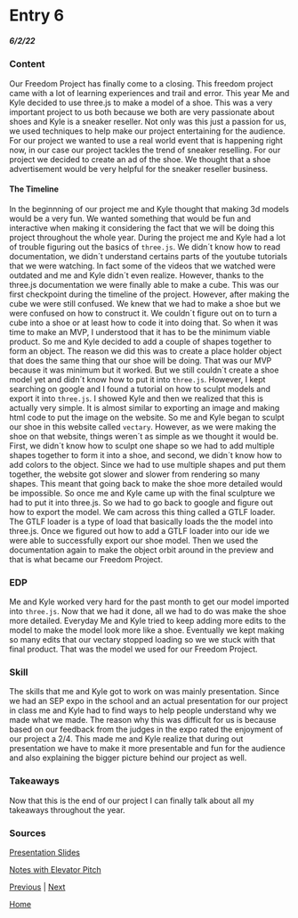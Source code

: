 # Entry 6
##### 6/2/22

### Content
Our Freedom Project has finally come to a closing. This freedom project came with a lot of learning experiences and trail and error. This year Me and Kyle 
decided to use three.js to make a model of a shoe. This was a very important project to us both because we both are very passionate about shoes and Kyle is a
sneaker reseller. Not only was this just a passion for us, we used techniques to help make our project entertaining for the audience. For our project we wanted to 
use a real world event that is happening right now, in our case our project tackles the trend of sneaker reselling. For our project we decided to create an ad of the shoe.
We thought that a shoe advertisement would be very helpful for the sneaker reseller business. 

#### The Timeline
In the beginnning of our project me and Kyle thought that making 3d models would be a very fun. We wanted something that would be fun and interactive when making it considering the fact that we will be doing this project throughout the whole year. During the project me and Kyle had a lot of trouble figuring out the basics of `three.js`. We didn´t know how to read documentation, we didn´t understand certains parts of the youtube tutorials that we were watching. In fact some of the videos that we watched were outdated and me and Kyle didn´t even realize. However, thanks to the three.js documentation we were finally able to make a cube. This was our first checkpoint during the timeline of the project. However, after making the cube we were still confused. We knew that we had to make a shoe but we were confused on how to construct it. We couldn´t figure out on to turn a cube into a shoe or at least how to code it into doing that. So when it was time to make an MVP, I understood that it has to be the minimum viable product. So me and Kyle decided to add a couple of shapes together to form an object. The reason we did this was to create a place holder object that does the same thing that our shoe will be doing. That was our MVP because it was minimum but it worked. But we still couldn´t create a shoe model yet and didn´t know how to put it into `three.js`. However, I kept searching on google and I found a tutorial on how to sculpt models and export it into `three.js`. I showed Kyle and then we realized that this is actually very simple. It is almost similar to exporting an image and making html code to put the image on the website. So me and Kyle began to sculpt our shoe in this website called `vectary`. However, as we were making the shoe on that website, things weren´t as simple as we thought it would be. First, we didn´t know how to sculpt one shape so we had to add multiple shapes together to form it into a shoe, and second, we didn´t know how to add colors to the object. Since we had to use multiple shapes and put them together, the website got slower and slower from rendering so many shapes. This meant that going back to make the shoe more detailed would be impossible. So once me and Kyle came up with the final sculpture we had to put it into three.js. So we had to go back to google and figure out how to export the model. We cam across this thing called a GTLF loader. The GTLF loader is a type of load that basically loads the the model into three.js. Once we figured out how to add a GTLF loader into our ide we were able to successfully export our shoe model. Then we used the documentation again to make the object orbit around in the preview and that is what became our Freedom Project.  

### EDP
Me and Kyle worked very hard for the past month to get our model imported into `three.js`. Now that we had it done, all we had to do was make the shoe more detailed. 
Everyday Me and Kyle tried to keep adding more edits to the model to make the model look more like a shoe. Eventually we kept making so many edits that our vectary stopped loading so we 
we stuck with that final product. That was the model we used for our Freedom Project. 

### Skill
The skills that me and Kyle got to work on was mainly presentation. Since we had an SEP expo in the school and an actual presentation for our project in class me and Kyle had to find ways to 
help people understand why we made what we made. The reason why this was difficult for us is because based on our feedback from the judges in the expo rated the enjoyment of our project a 2/4. This made me and Kyle realize 
that during out presentation we have to make it more presentable and fun for the audience and also explaining the bigger picture behind our project as well. 

### Takeaways 
Now that this is the end of our project I can finally talk about all my takeaways throughout the year. 
### Sources 
[Presentation Slides](https://docs.google.com/presentation/d/1LihelecsonzRGLKVWiPL6i6O2omzWBwrESx59-oOEzM/edit#slide=id.p)

[Notes with Elevator Pitch](https://docs.google.com/document/d/1RKu-l3gsTxEGXX98HZ2VNnupRQ_YVK3oPrbt7P8212E/edit)



[Previous](entry05.md) | [Next](entry07.md)

[Home](../README.md)